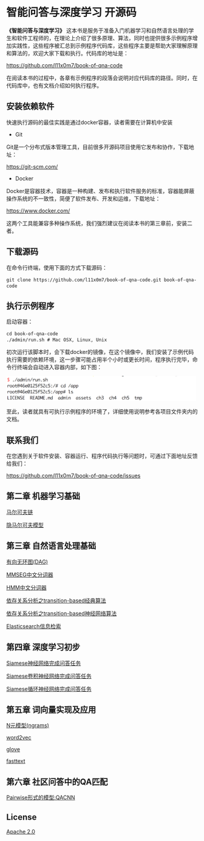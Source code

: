# 智能问答与深度学习 开源码

**《智能问答与深度学习》** 这本书是服务于准备入门机器学习和自然语言处理的学生和软件工程师的，在理论上介绍了很多原理、算法，同时也提供很多示例程序增加实践性，这些程序被汇总到示例程序代码库，这些程序主要是帮助大家理解原理和算法的，欢迎大家下载和执行。代码库的地址是：

https://github.com/l11x0m7/book-of-qna-code

在阅读本书的过程中，各章有示例程序的段落会说明对应代码库的路径。同时，在代码库中，也有文档介绍如何执行程序。

## 安装依赖软件

快速执行源码的最佳实践是通过docker容器，读者需要在计算机中安装

* Git

Git是一个分布式版本管理工具，目前很多开源码项目使用它发布和协作，下载地址：

https://git-scm.com/

* Docker

Docker是容器技术，容器是一种构建、发布和执行软件服务的标准，容器能屏蔽操作系统的不一致性，简便了软件发布、开发和运维，下载地址：

https://www.docker.com/

这两个工具能兼容多种操作系统，我们强烈建议在阅读本书的第三章前，安装二者。

## 下载源码

在命令行终端，使用下面的方式下载源码：

```
git clone https://github.com/l11x0m7/book-of-qna-code.git book-of-qna-code
```

## 执行示例程序

启动容器：

```
cd book-of-qna-code
./admin/run.sh # Mac OSX, Linux, Unix
```

初次运行该脚本时，会下载docker的镜像，在这个镜像中，我们安装了示例代码执行需要的依赖环境，这一步骤可能占用半个小时或更长时间，程序执行完毕，命令行终端会自动进入容器内部，如下图：

<img src="./assets/ch1-1.png" width="500">

至此，读者就具有可执行示例程序的环境了，详细使用说明参考各项目文件夹内的文档。

## 联系我们

在您遇到关于软件安装、容器运行、程序代码执行等问题时，可通过下面地址反馈给我们：

https://github.com/l11x0m7/book-of-qna-code/issues


## 第二章 机器学习基础

[马尔可夫链](ch2/markov)

[隐马尔可夫模型](ch2/hmm)

## 第三章 自然语言处理基础

[有向无环图(DAG)](ch3/DAG)

[MMSEG中文分词器](ch3/mmseg)

[HMM中文分词器](ch3/hmmseg)

[依存关系分析之transition-based经典算法](ch3/dependency-parser-nivre)

[依存关系分析之transition-based神经网络算法](ch3/dependency-parser-neural)

[Elasticsearch信息检索](ch3/search-engine)

## 第四章 深度学习初步

[Siamese神经网络完成问答任务]()

[Siamese卷积神经网络完成问答任务]()

[Siamese循环神经网络完成问答任务]()

## 第五章 词向量实现及应用

[N元模型(ngrams)](ch5/ngrams)

[word2vec](ch5/word2vec)

[glove](ch5/glove)

[fasttext](ch5/fasttext)

## 第六章 社区问答中的QA匹配

[Pairwise形式的模型:QACNN]()

## License
[Apache 2.0](./LICENSE)

